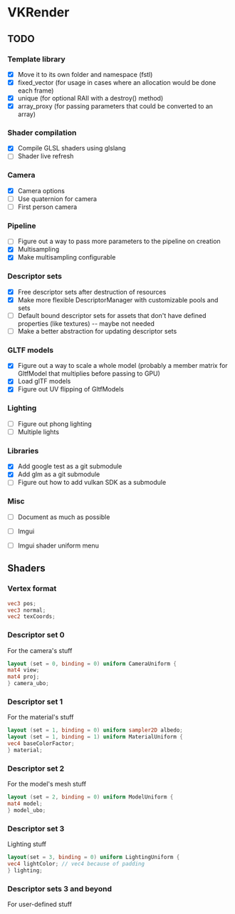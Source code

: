 # VKRender

## TODO
### Template library
- [x] Move it to its own folder and namespace (fstl)
- [x] fixed_vector (for usage in cases where an allocation would be done each frame)
- [x] unique (for optional RAII with a destroy() method)
- [x] array_proxy (for passing parameters that could be converted to an array)

### Shader compilation
- [x] Compile GLSL shaders using glslang
- [ ] Shader live refresh

### Camera
- [x] Camera options
- [ ] Use quaternion for camera
- [ ] First person camera

### Pipeline
- [ ] Figure out a way to pass more parameters to the pipeline on creation
- [x] Multisampling
- [x] Make multisampling configurable

### Descriptor sets
- [x] Free descriptor sets after destruction of resources
- [x] Make more flexible DescriptorManager with customizable pools and sets
- [ ] Default bound descriptor sets for assets that don't have defined
      properties (like textures) -- maybe not needed
- [ ] Make a better abstraction for updating descriptor sets

### GLTF models
- [x] Figure out a way to scale a whole model (probably a member
matrix for GltfModel that multiplies before passing to GPU)
- [x] Load glTF models
- [x] Figure out UV flipping of GltfModels

### Lighting
- [ ] Figure out phong lighting
- [ ] Multiple lights

### Libraries
- [x] Add google test as a git submodule
- [x] Add glm as a git submodule
- [ ] Figure out how to add vulkan SDK as a submodule

### Misc
- [ ] Document as much as possible
- [ ] Imgui
- [ ] Imgui shader uniform menu


## Shaders
### Vertex format
```glsl
vec3 pos;
vec3 normal;
vec2 texCoords;
```

### Descriptor set 0
For the camera's stuff
```glsl
layout (set = 0, binding = 0) uniform CameraUniform {
mat4 view;
mat4 proj;
} camera_ubo;
```

### Descriptor set 1
For the material's stuff
```glsl
layout (set = 1, binding = 0) uniform sampler2D albedo;
layout (set = 1, binding = 1) uniform MaterialUniform {
vec4 baseColorFactor;
} material;
```

### Descriptor set 2
For the model's mesh stuff
```glsl
layout (set = 2, binding = 0) uniform ModelUniform {
mat4 model;
} model_ubo;
```

### Descriptor set 3
Lighting stuff
```glsl
layout(set = 3, binding = 0) uniform LightingUniform {
vec4 lightColor; // vec4 because of padding
} lighting;
```

### Descriptor sets 3 and beyond
For user-defined stuff
